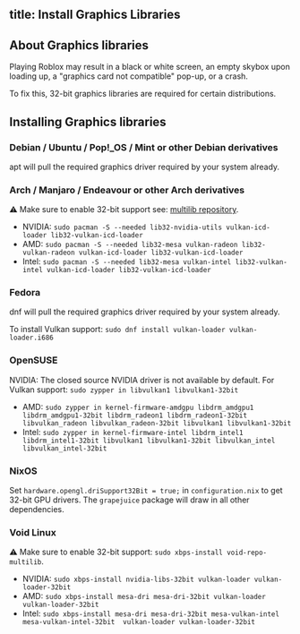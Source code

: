 title: Install Graphics Libraries
---
## About Graphics libraries

Playing Roblox may result in a black or white screen, an empty skybox upon loading up, a "graphics card not compatible" pop-up, or a crash.

To fix this, 32-bit graphics libraries are required for certain distributions.

## Installing Graphics libraries

### Debian / Ubuntu / Pop!_OS / Mint or other Debian derivatives

apt will pull the required graphics driver required by your system already.

### Arch / Manjaro / Endeavour or other Arch derivatives

:warning: Make sure to enable 32-bit support see: [multilib repository](https://wiki.archlinux.org/title/Official_repositories#multilib).


- NVIDIA: `sudo pacman -S --needed lib32-nvidia-utils vulkan-icd-loader lib32-vulkan-icd-loader`  
- AMD: `sudo pacman -S --needed lib32-mesa vulkan-radeon lib32-vulkan-radeon vulkan-icd-loader lib32-vulkan-icd-loader`
- Intel: `sudo pacman -S --needed lib32-mesa vulkan-intel lib32-vulkan-intel vulkan-icd-loader lib32-vulkan-icd-loader`

### Fedora

dnf will pull the required graphics driver required by your system already.

To install Vulkan support: `sudo dnf install vulkan-loader vulkan-loader.i686`

### OpenSUSE

NVIDIA: The closed source NVIDIA driver is not available by default.
For Vulkan support: `sudo zypper in libvulkan1 libvulkan1-32bit`

- AMD: `sudo zypper in kernel-firmware-amdgpu libdrm_amdgpu1 libdrm_amdgpu1-32bit libdrm_radeon1 libdrm_radeon1-32bit libvulkan_radeon libvulkan_radeon-32bit libvulkan1 libvulkan1-32bit`
- Intel: `sudo zypper in kernel-firmware-intel libdrm_intel1 libdrm_intel1-32bit libvulkan1 libvulkan1-32bit libvulkan_intel libvulkan_intel-32bit`

### NixOS

Set `hardware.opengl.driSupport32Bit = true;` in `configuration.nix` to get 32-bit GPU drivers.
The `grapejuice` package will draw in all other dependencies.

### Void Linux

:warning: Make sure to enable 32-bit support: `sudo xbps-install void-repo-multilib`.

- NVIDIA: `sudo xbps-install nvidia-libs-32bit vulkan-loader vulkan-loader-32bit`
- AMD: `sudo xbps-install mesa-dri mesa-dri-32bit vulkan-loader vulkan-loader-32bit`
- Intel: `sudo xbps-install mesa-dri mesa-dri-32bit mesa-vulkan-intel mesa-vulkan-intel-32bit  vulkan-loader vulkan-loader-32bit`
